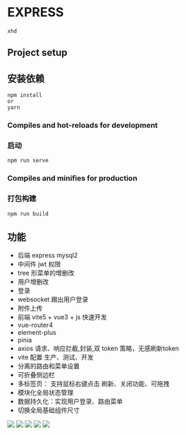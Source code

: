 # EXPRESS

```
xhd
```

## Project setup

## 安装依赖

```
npm install
or
yarn
```

### Compiles and hot-reloads for development

### 启动

```
npm run serve
```

### Compiles and minifies for production

### 打包构建

```
npm run build
```

## 功能

-   后端 express mysql2
-   中间件 jwt 权限
-   tree 形菜单的增删改
-   用户增删改
-   登录
-   websocket 踢出用户登录
-   附件上传
-   前端 vite5 + vue3 + js 快速开发
-   vue-router4
-   element-plus
-   pinia
-   axios 请求、响应拦截,封装,双 token 策略，无感刷新token
-   vite 配置 生产、测试、开发
-   分离的路由和菜单设置
-   可折叠侧边栏
-   多标签页： 支持鼠标右键点击 刷新、关闭功能、可拖拽
-   模块化全局状态管理
-   数据持久化：实现用户登录、路由菜单
-   切换全局基础组件尺寸

<!-- 如何写readme 加图片-->
<img src="https://img.shields.io/badge/vue-3.4.21-green" />
<img src="https://img.shields.io/badge/vite-5.2.0-green" />
<img src="https://img.shields.io/badge/element-plus-green" />
<img src="https://img.shields.io/badge/pinia-3.2.1-green" />
<img src="https://img.shields.io/badge/tailwindcss-3.4.4-green" />
